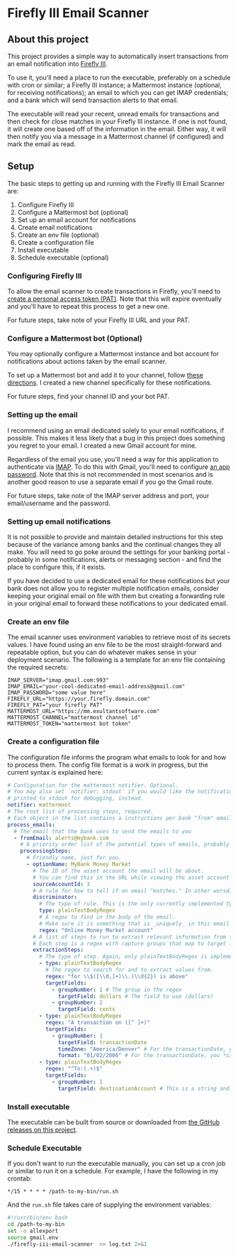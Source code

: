 # Firefly III Email Scanner

## About this project

This project provides a simple way to automatically insert transactions from an
email notification into [Firefly III](https://www.firefly-iii.org/).

To use it, you'll need a place to run the executable, preferably on a schedule
with cron or similar; a Firefly III instance; a Mattermost instance (optional,
for receiving notifications); an email to which you can get IMAP credentials;
and a bank which will send transaction alerts to that email.

The executable will read your recent, unread emails for transactions and then
check for close matches in your Firefly III instance. If one is not found, it
will create one based off of the information in the email. Either way, it will
then notify you via a message in a Mattermost channel (if configured) and mark
the email as read.

## Setup

The basic steps to getting up and running with the Firefly III Email Scanner
are:

1. Configure Firefly III
2. Configure a Mattermost bot (optional)
3. Set up an email account for notifications
4. Create email notifications
5. Create an env file (optional)
6. Create a configuration file
7. Install executable
8. Schedule executable (optional)

### Configuring Firefly III

To allow the email scanner to create transactions in Firefly, you'll need to
[create a personal access token (PAT)](https://docs.firefly-iii.org/how-to/firefly-iii/features/api/#personal-access-tokens).
Note that this will expire eventually and you'll have to repeat this process to
get a new one.

For future steps, take note of your Firefly III URL and your PAT.

### Configure a Mattermost bot (Optional)

You may optionally configure a Mattermost instance and bot account for
notifications about actions taken by the email scanner.

To set up a Mattermost bot and add it to your channel, follow
[these directions](https://developers.mattermost.com/integrate/reference/bot-accounts/).
I created a new channel specifically for these notifications.

For future steps, find your channel ID and your bot PAT.

### Setting up the email

I recommend using an email dedicated solely to your email notifications, if
possible. This makes it less likely that a bug in this project does something
you regret to your email. I created a new Gmail account for mine.

Regardless of the email you use, you'll need a way for this application to
authenticate via
[IMAP](https://en.wikipedia.org/wiki/Internet_Message_Access_Protocol). To do
this with Gmail, you'll need to configure
[an app password](https://support.google.com/mail/answer/185833?hl=en). Note
that this is not recommended in most scenarios and is another good reason to use
a separate email if you go the Gmail route.

For future steps, take note of the IMAP server address and port, your
email/username and the password.

### Setting up email notifications

It is not possible to provide and maintain detailed instructions for this step
because of the variance among banks and the continual changes they all make. You
will need to go poke around the settings for your banking portal - probably in
some notifications, alerts or messaging section - and find the place to
configure this, if it exists.

If you have decided to use a dedicated email for these notifications but your
bank does not allow you to register multiple notification emails, consider
keeping your original email on file with them but creating a forwarding rule in
your original email to forward these notifications to your dedicated email.

### Create an env file

The email scanner uses environment variables to retrieve most of its secrets
values. I have found using an env file to be the most straight-forward and
repeatable option, but you can do whatever makes sense in your deployment
scenario. The following is a template for an env file containing the required
secrets:

```env
IMAP_SERVER="imap.gmail.com:993"
IMAP_EMAIL="your-cool-dedicated-email-address@gmail.com"
IMAP_PASSWORD="some value here"
FIREFLY_URL="https://your.firefly.domain.com"
FIREFLY_PAT="your firefly PAT"
MATTERMOST_URL="https://mm.exultantsoftware.com"
MATTERMOST_CHANNEL="mattermost channel id"
MATTERMOST_TOKEN="mattermost bot token"
```

### Create a configuration file

The configuration file informs the program what emails to look for and how to
process them. The config file format is a work in progress, but the current
syntax is explained here:

```yaml
# Configuration for the mattermost notifier. Optional.
# You may also set `notifier: stdout` if you would like the notifications
# printed to stdout for debugging, instead.
notifier: mattermost
# The root list of processing steps, required.
# Each object in the list contains a instructions per bank "from" email
process_emails:
  # The email that the bank uses to send the emails to you
  - fromEmail: alerts@mybank.com
    # A priority order list of the potential types of emails, probably one per account.
    processingSteps:
      # Friendly name, just for you.
      - optionName: MyBank Money Market
        # The ID of the asset account the email will be about.
        # You can find this in the URL while viewing the asset account in Firefly
        sourceAccountId: 3
        # A rule for how to tell if an email "matches." In other worsd, for the given from email, if this regex matches, this is the rule to use.
        discriminator:
          # The type of rule. This is the only currently implemented type.
          type: plainTextBodyRegex
          # A regex to find in the body of the email.
          # Make sure it is something that is _uniquely_ in this email type (e.g. last 4 of the account number, the text "new transaction", etc)
          regex: "Online Money Market account"
        # A list of steps to run to extract relevant information from the email.
        # Each step is a regex with capture groups that map to target fields (one of dollars, cents, transactionDate, destinationAccount)
        extractionSteps:
          # The type of step. Again, only plainTextBodyRegex is implemented.
          - type: plainTextBodyRegex
            # The regex to search for and to extract values from.
            regex: "for \\$([\\d,]+)\\.(\\d{2}) is above"
            targetFields:
              - groupNumber: 1 # The group in the regex
                targetField: dollars # The field to use (dollars)
              - groupNumber: 2
                targetField: cents
          - type: plainTextBodyRegex
            regex: "A transaction on ([^ ]+)"
            targetFields:
              - groupNumber: 1
                targetField: transactionDate
                timeZone: "America/Denver" # For the transactionDate, you *must* provide a IANA Time Zone database formatted name
                format: "01/02/2006" # For the transactionDate, you *can* provide a Go date format string for parsing.
          - type: plainTextBodyRegex
            regex: "^To:(.+)$"
            targetFields:
              - groupNumber: 1
                targetField: destinationAccount # This is a string and will be fuzzy matched against existing expense accounts for a best guess.
```

### Install executable

The executable can be built from source or downloaded from
[the GitHub releases on this project](https://github.com/kennethac/firefly-iii-email-scanner/releases).

### Schedule Executable

If you don't want to run the executable manually, you can set up a cron job or
similar to run it on a schedule. For example, I have the following in my
crontab:

```
*/15 * * * * /path-to-my-bin/run.sh
```

And the `run.sh` file takes care of supplying the environment variables:

```bash
#!/usr/bin/env bash
cd /path-to-my-bin
set -o allexport
source gmail.env
./firefly-iii-email-scanner  >> log.txt 2>&1
```
